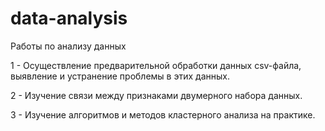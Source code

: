 # data-analysis

Работы по анализу данных

1 - Осуществление предварительной обработки данных csv-файла, выявление и устранение проблемы в этих данных.

2 - Изучение связи между признаками двумерного набора данных.

3 - Изучение алгоритмов и методов кластерного анализа на практике.
